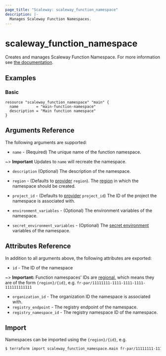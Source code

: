 ```yaml
---
page_title: "Scaleway: scaleway_function_namespace"
description: |-
  Manages Scaleway Function Namespaces.
---
```


# scaleway_function_namespace

Creates and manages Scaleway Function Namespace.
For more information see [the documentation](https://developers.scaleway.com/en/products/functions/api/).

## Examples

### Basic

```hcl
resource "scaleway_function_namespace" "main" {
  name        = "main-function-namespace"
  description = "Main function namespace"
}
```

## Arguments Reference

The following arguments are supported:

- `name` - (Required) The unique name of the function namespace.

~> **Important** Updates to `name` will recreate the namespace.

- `description` (Optional) The description of the namespace.

- `region` - (Defaults to [provider](../index.md#region) `region`). The [region](../guides/regions_and_zones.md#regions) in which the namespace should be created.

- `project_id` - (Defaults to [provider](../index.md#project_id) `project_id`) The ID of the project the namespace is associated with.

- `environment_variables` - (Optional) The environment variables of the namespace.

- `secret_environment_variables` - (Optional) The [secret environment](https://www.scaleway.com/en/docs/compute/containers/concepts/#secrets) variables of the namespace.


## Attributes Reference

In addition to all arguments above, the following attributes are exported:

- `id` - The ID of the namespace

~> **Important:** Function namespaces' IDs are [regional](../guides/regions_and_zones.md#resource-ids), which means they are of the form `{region}/{id}`, e.g. `fr-par/11111111-1111-1111-1111-111111111111`

- `organization_id` - The organization ID the namespace is associated with.
- `registry_endpoint` - The registry endpoint of the namespace.
- `registry_namespace_id` - The registry namespace ID of the namespace.


## Import

Namespaces can be imported using the `{region}/{id}`, e.g.

```bash
$ terraform import scaleway_function_namespace.main fr-par/11111111-1111-1111-1111-111111111111
```
